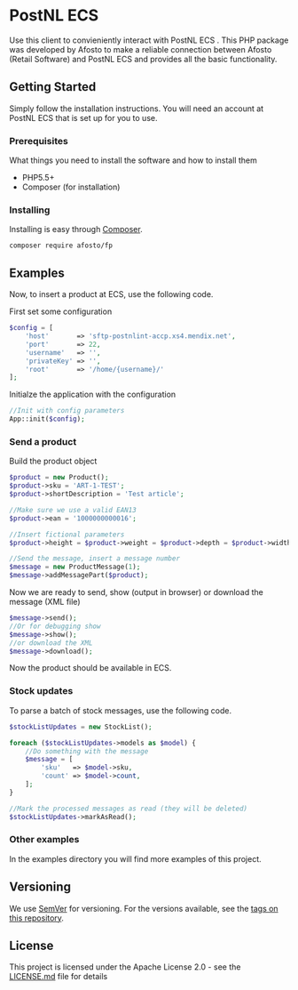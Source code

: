 # PostNL ECS

Use this client to convieniently interact with PostNL ECS . This PHP package was developed by Afosto to make a reliable connection between Afosto (Retail Software) and PostNL ECS and provides all the basic functionality.

## Getting Started

Simply follow the installation instructions. You will need an account at PostNL ECS that is set up for you to use.

### Prerequisites

What things you need to install the software and how to install them
- PHP5.5+
- Composer (for installation)

### Installing

Installing is easy through [Composer](http://www.getcomposer.org/). 

```
composer require afosto/fp
```

## Examples

Now, to insert a product at ECS, use the following code.

First set some configuration

```php
$config = [
    'host'       => 'sftp-postnlint-accp.xs4.mendix.net',
    'port'       => 22,
    'username'   => '',
    'privateKey' => '',
    'root'       => '/home/{username}/' 
];

```

Initialze the application with the configuration

```php
//Init with config parameters
App::init($config);
```

### Send a product

Build the product object

```php
$product = new Product();
$product->sku = 'ART-1-TEST';
$product->shortDescription = 'Test article';

//Make sure we use a valid EAN13
$product->ean = '1000000000016';

//Insert fictional parameters
$product->height = $product->weight = $product->depth = $product->width = 1;

//Send the message, insert a message number
$message = new ProductMessage(1);
$message->addMessagePart($product);

```
Now we are ready to send, show (output in browser) or download the message (XML file)
```php
$message->send();
//Or for debugging show
$message->show();
//or download the XML
$message->download();
```

Now the product should be available in ECS. 

### Stock updates
To parse a batch of stock messages, use the following code.

```php
$stockListUpdates = new StockList();

foreach ($stockListUpdates->models as $model) {
    //Do something with the message
    $message = [
        'sku'   => $model->sku, 
        'count' => $model->count,
    ];
}

//Mark the processed messages as read (they will be deleted)
$stockListUpdates->markAsRead();

```

### Other examples
In the examples directory you will find more examples of this project.

## Versioning

We use [SemVer](http://semver.org/) for versioning. For the versions available, see the [tags on this repository](https://github.com/afosto/dnl/tags). 

## License

This project is licensed under the Apache License 2.0 - see the [LICENSE.md](LICENSE.md) file for details